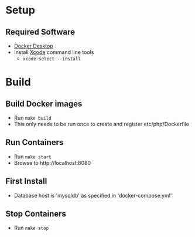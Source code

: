 # Setup

## Required Software
  * [Docker Desktop](https://www.docker.com/products/docker-desktop)
  * Install [Xcode](https://developer.apple.com/xcode/) command line tools
    * `xcode-select --install`

# Build

## Build Docker images
  * Run `make build`
  * This only needs to be run once to create and register etc/php/Dockerfile

## Run Containers
  * Run `make start`
  * Browse to http://localhost:8080

## First Install
  * Database host is 'mysqldb' as specified in 'docker-compose.yml'

## Stop Containers
  * Run `make stop`
